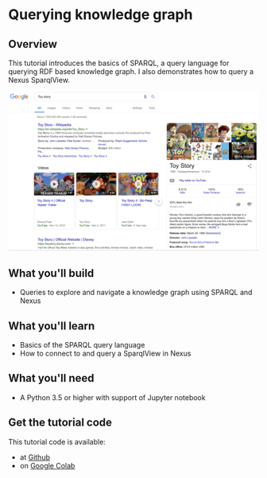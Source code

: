 # Querying knowledge graph

## Overview

This tutorial introduces the basics of SPARQL, a query language for querying RDF based knowledge graph. I also demonstrates how to query a Nexus SparqlView.

![Toy story search](./assets/toy-story.png)

## What you'll build

* Queries to explore and navigate a knowledge graph using SPARQL and Nexus

## What you'll learn

* Basics of the SPARQL query language
* How to connect to and query a SparqlView in Nexus

## What you'll need

* A Python 3.5 or higher  with support of Jupyter notebook


## Get the tutorial code

This tutorial code is available:

* at [Github](https://github.com/BlueBrain/nexus/blob/master/src/main/paradox/docs/tutorial/notebooks/Query_Sparql_View.ipynb)
* on [Google Colab](https://colab.research.google.com/github/BlueBrain/nexus/blob/master/src/main/paradox/docs/tutorial/notebooks/Query_Sparql_View.ipynb)
